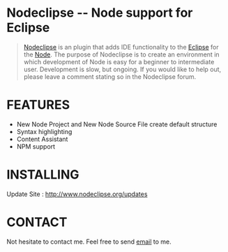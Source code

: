 # Nodeclipse -- Node support for Eclipse


> <a href="http://www.nodeclipse.org/">Nodeclipse</a> is an plugin that 
adds IDE functionality to the <a href="http://www.eclipse.org/">Eclipse</a> 
for the <a href="http://www.nodejs.org/">Node</a>. 
The purpose of Nodeclipse is to create an environment in 
which development of Node is easy for a beginner to intermediate user. 
Development is slow, but ongoing. If you would like to help out, 
please leave a comment stating so in the Nodeclipse forum.

# FEATURES
* New Node Project and New Node Source File create default structure
* Syntax highlighting
* Content Assistant
* NPM support

# INSTALLING
Update Site : http://www.nodeclipse.org/updates

# CONTACT
Not hesitate to contact me. Feel free to send <a title="Send me an email" href="mailto:dev@nodeclipse.com">email</a> to me.
